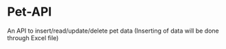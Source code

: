 # Pet-API
An API to insert/read/update/delete pet data (Inserting of data will be done through Excel file)

